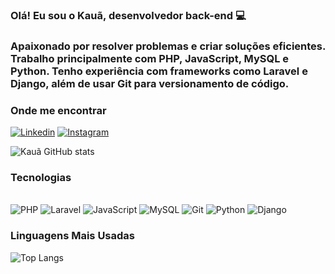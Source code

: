 ### Olá! Eu sou o Kauã, desenvolvedor back-end 💻

### Apaixonado por resolver problemas e criar soluções eficientes. Trabalho principalmente com PHP, JavaScript, MySQL e Python. Tenho experiência com frameworks como Laravel e Django, além de usar Git para versionamento de código.

### Onde me encontrar
[![Linkedin](https://img.shields.io/badge/LinkedIn-0077B5?style=for-the-badge&logo=linkedin&logoColor=white)](https://www.linkedin.com/in/kau%C3%A3-hernandes-15b699344/)
[![Instagram](https://img.shields.io/badge/Instagram-E4405F?style=for-the-badge&logo=instagram&logoColor=white)](https://www.instagram.com/_kkkauaa/)

![Kauã GitHub stats](https://github-readme-stats.vercel.app/api?username=chaborinha&show_icons=true&theme=onedark)

### Tecnologias

<div style="display: inline_block"><br/>
    <img alt="PHP" src="https://img.shields.io/badge/PHP-777BB4?style=for-the-badge&logo=php&logoColor=white">
    <img alt="Laravel" src="https://img.shields.io/badge/Laravel-FF2D20?style=for-the-badge&logo=laravel&logoColor=white">
    <img alt="JavaScript" src="https://img.shields.io/badge/JavaScript-F7DF1E?style=for-the-badge&logo=javascript&logoColor=black">
    <img alt="MySQL" src="https://img.shields.io/badge/MySQL-4479A1?style=for-the-badge&logo=mysql&logoColor=white">
    <img alt="Git" src="https://img.shields.io/badge/Git-F1502F?style=for-the-badge&logo=git&logoColor=white">
    <img alt="Python" src="https://img.shields.io/badge/Python-3776AB?style=for-the-badge&logo=python&logoColor=white">
    <img alt="Django" src="https://img.shields.io/badge/Django-092E20?style=for-the-badge&logo=django&logoColor=white">
</div>

### Linguagens Mais Usadas

![Top Langs](https://github-readme-stats.vercel.app/api/top-langs/?username=chaborinha&layout=compact&theme=onedark)
